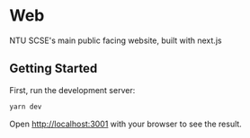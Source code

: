 # Web

NTU SCSE's main public facing website, built with next.js

## Getting Started

First, run the development server:

```bash
yarn dev
```

Open [http://localhost:3001](http://localhost:3001) with your browser to see the result.
